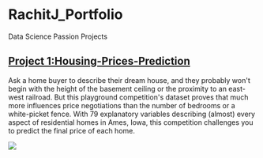 # RachitJ_Portfolio
Data Science Passion Projects

## [Project 1:Housing-Prices-Prediction](https://github.com/rachitj/Housing-Prices-Prediction)
Ask a home buyer to describe their dream house, and they probably won't begin with the height of the basement ceiling or the proximity to an east-west railroad. But this playground competition's dataset proves that much more influences price negotiations than the number of bedrooms or a white-picket fence.
With 79 explanatory variables describing (almost) every aspect of residential homes in Ames, Iowa, this competition challenges you to predict the final price of each home.

![](/Images/blob/master/housingPrices_corelation.png)

